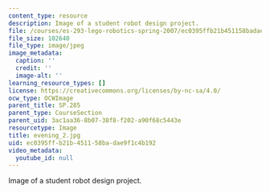 ```yaml
---
content_type: resource
description: Image of a student robot design project.
file: /courses/es-293-lego-robotics-spring-2007/ec0395ffb21b451158badae9f1c4b192_evening_2.jpg
file_size: 102640
file_type: image/jpeg
image_metadata:
  caption: ''
  credit: ''
  image-alt: ''
learning_resource_types: []
license: https://creativecommons.org/licenses/by-nc-sa/4.0/
ocw_type: OCWImage
parent_title: SP.285
parent_type: CourseSection
parent_uid: 3ac1aa36-8b07-38f8-f202-a90f68c5443e
resourcetype: Image
title: evening_2.jpg
uid: ec0395ff-b21b-4511-58ba-dae9f1c4b192
video_metadata:
  youtube_id: null
---
```

Image of a student robot design project.